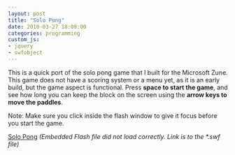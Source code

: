 ```yaml
---
layout: post
title: "Solo Pong"
date: 2010-03-27 18:09:00
categories: programming
custom_js:
- jquery
- swfobject
---
```

This is a quick port of the solo pong game that I built for the Microsoft Zune. This game does not have a scoring system or a menu yet, as it is an early build, but the game aspect is functional. Press **space to start the game**, and see how long you can keep the block on the screen using the **arrow keys to move the paddles**.

Note: Make sure you click inside the flash window to give it focus before you start the game.

<script type="text/javascript">
$(function() {
  swfobject.embedSWF("/assets/2010/03/solo_pong.swf", "soloPong", "400", "300", "9.0.0");
});
</script>

<div id="soloPong">
  <p>
    <a href="/assets/2010/03/solo_pong.swf">Solo Pong</a>
    <em>(Embedded Flash file did not load correctly. Link is to the
    *.swf file)</em>
  </p>
</div>
